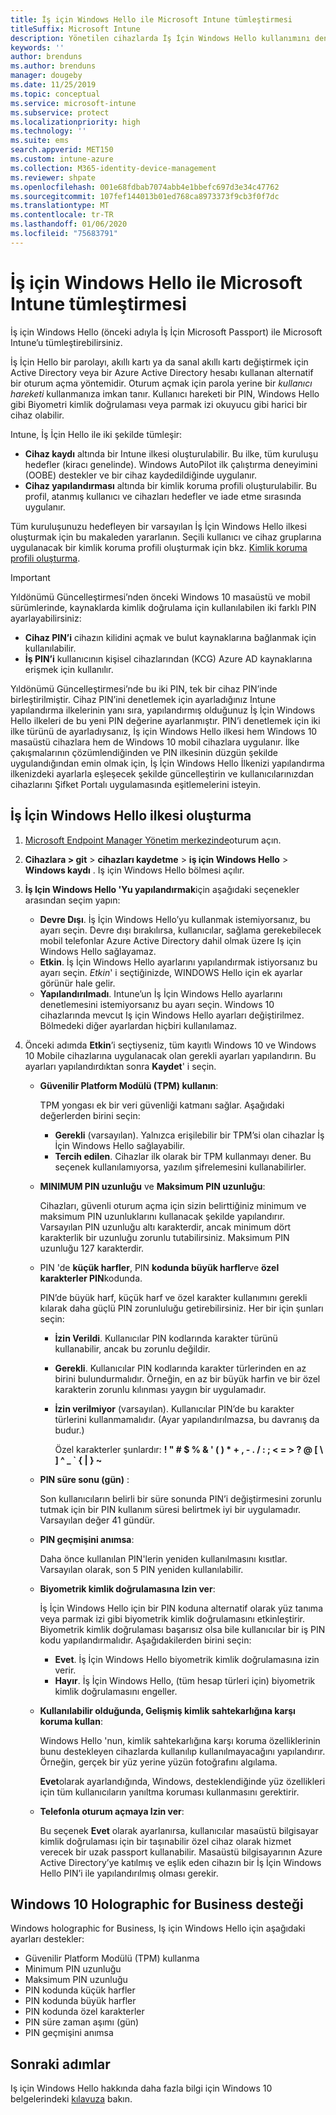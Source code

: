 ```yaml
---
title: İş için Windows Hello ile Microsoft Intune tümleştirmesi
titleSuffix: Microsoft Intune
description: Yönetilen cihazlarda İş İçin Windows Hello kullanımını denetlemeye yönelik bir ilke oluşturmayı öğrenin."
keywords: ''
author: brenduns
ms.author: brenduns
manager: dougeby
ms.date: 11/25/2019
ms.topic: conceptual
ms.service: microsoft-intune
ms.subservice: protect
ms.localizationpriority: high
ms.technology: ''
ms.suite: ems
search.appverid: MET150
ms.custom: intune-azure
ms.collection: M365-identity-device-management
ms.reviewer: shpate
ms.openlocfilehash: 001e68fdbab7074abb4e1bbefc697d3e34c47762
ms.sourcegitcommit: 107fef144013b01ed768ca8973373f9cb3f0f7dc
ms.translationtype: MT
ms.contentlocale: tr-TR
ms.lasthandoff: 01/06/2020
ms.locfileid: "75683791"
---
```

# <a name="integrate-windows-hello-for-business-with-microsoft-intune"></a>İş için Windows Hello ile Microsoft Intune tümleştirmesi  

İş için Windows Hello (önceki adıyla İş İçin Microsoft Passport) ile Microsoft Intune’u tümleştirebilirsiniz.

 İş İçin Hello bir parolayı, akıllı kartı ya da sanal akıllı kartı değiştirmek için Active Directory veya bir Azure Active Directory hesabı kullanan alternatif bir oturum açma yöntemidir. Oturum açmak için parola yerine bir *kullanıcı hareketi* kullanmanıza imkan tanır. Kullanıcı hareketi bir PIN, Windows Hello gibi Biyometri kimlik doğrulaması veya parmak izi okuyucu gibi harici bir cihaz olabilir.

Intune, İş İçin Hello ile iki şekilde tümleşir:

- **Cihaz kaydı** altında bir Intune ilkesi oluşturulabilir. Bu ilke, tüm kuruluşu hedefler (kiracı genelinde). Windows AutoPilot ilk çalıştırma deneyimini (OOBE) destekler ve bir cihaz kaydedildiğinde uygulanır. 
- **Cihaz yapılandırması** altında bir kimlik koruma profili oluşturulabilir. Bu profil, atanmış kullanıcı ve cihazları hedefler ve iade etme sırasında uygulanır. 

Tüm kuruluşunuzu hedefleyen bir varsayılan İş İçin Windows Hello ilkesi oluşturmak için bu makaleden yararlanın. Seçili kullanıcı ve cihaz gruplarına uygulanacak bir kimlik koruma profili oluşturmak için bkz. [Kimlik koruma profili oluşturma](identity-protection-configure.md).  

<!--- - You can store authentication certificates in the Windows Hello for Business key storage provider (KSP). For more information, see [Secure resource access with certificate profiles in Microsoft Intune](secure-resource-access-with-certificate-profiles.md). --->

> [!IMPORTANT]
> Yıldönümü Güncelleştirmesi’nden önceki Windows 10 masaüstü ve mobil sürümlerinde, kaynaklarda kimlik doğrulama için kullanılabilen iki farklı PIN ayarlayabilirsiniz:
> - **Cihaz PIN’i** cihazın kilidini açmak ve bulut kaynaklarına bağlanmak için kullanılabilir.
> - **İş PIN’i** kullanıcının kişisel cihazlarından (KCG) Azure AD kaynaklarına erişmek için kullanılır.
> 
> Yıldönümü Güncelleştirmesi’nde bu iki PIN, tek bir cihaz PIN’inde birleştirilmiştir.
> Cihaz PIN’ini denetlemek için ayarladığınız Intune yapılandırma ilkelerinin yanı sıra, yapılandırmış olduğunuz İş İçin Windows Hello ilkeleri de bu yeni PIN değerine ayarlanmıştır.
> PIN’i denetlemek için iki ilke türünü de ayarladıysanız, İş için Windows Hello ilkesi hem Windows 10 masaüstü cihazlara hem de Windows 10 mobil cihazlara uygulanır.
> İlke çakışmalarının çözümlendiğinden ve PIN ilkesinin düzgün şekilde uygulandığından emin olmak için, İş İçin Windows Hello İlkenizi yapılandırma ilkenizdeki ayarlarla eşleşecek şekilde güncelleştirin ve kullanıcılarınızdan cihazlarını Şifket Portalı uygulamasında eşitlemelerini isteyin.



## <a name="create-a-windows-hello-for-business-policy"></a>İş İçin Windows Hello ilkesi oluşturma

1. [Microsoft Endpoint Manager Yönetim merkezinde](https://go.microsoft.com/fwlink/?linkid=2109431)oturum açın.

2. **Cihazlara >  git** >  **cihazları kaydetme** > **iş için Windows Hello** > **Windows kaydı** . Iş için Windows Hello bölmesi açılır.

3. **İş Için Windows Hello 'Yu yapılandırmak**için aşağıdaki seçenekler arasından seçim yapın:

    - **Devre Dışı**. İş İçin Windows Hello’yu kullanmak istemiyorsanız, bu ayarı seçin. Devre dışı bırakılırsa, kullanıcılar, sağlama gerekebilecek mobil telefonlar Azure Active Directory dahil olmak üzere Iş için Windows Hello sağlayamaz.
    - **Etkin**. İş İçin Windows Hello ayarlarını yapılandırmak istiyorsanız bu ayarı seçin.  *Etkin*' i seçtiğinizde, WINDOWS Hello için ek ayarlar görünür hale gelir.
    - **Yapılandırılmadı**. Intune’un İş İçin Windows Hello ayarlarını denetlemesini istemiyorsanız bu ayarı seçin. Windows 10 cihazlarında mevcut Iş için Windows Hello ayarları değiştirilmez. Bölmedeki diğer ayarlardan hiçbiri kullanılamaz.

4. Önceki adımda **Etkin**’i seçtiyseniz, tüm kayıtlı Windows 10 ve Windows 10 Mobile cihazlarına uygulanacak olan gerekli ayarları yapılandırın. Bu ayarları yapılandırdıktan sonra **Kaydet**' i seçin.

   - **Güvenilir Platform Modülü (TPM) kullanın**:

     TPM yongası ek bir veri güvenliği katmanı sağlar. Aşağıdaki değerlerden birini seçin:

     - **Gerekli** (varsayılan). Yalnızca erişilebilir bir TPM’si olan cihazlar İş İçin Windows Hello sağlayabilir.
     - **Tercih edilen**. Cihazlar ilk olarak bir TPM kullanmayı dener. Bu seçenek kullanılamıyorsa, yazılım şifrelemesini kullanabilirler.

   - **MINIMUM PIN uzunluğu** ve **Maksimum PIN uzunluğu**:

     Cihazları, güvenli oturum açma için sizin belirttiğiniz minimum ve maksimum PIN uzunluklarını kullanacak şekilde yapılandırır. Varsayılan PIN uzunluğu altı karakterdir, ancak minimum dört karakterlik bir uzunluğu zorunlu tutabilirsiniz. Maksimum PIN uzunluğu 127 karakterdir.

   - PIN 'de **küçük harfler**, PIN **kodunda büyük harfler**ve **özel karakterler PIN**kodunda.

     PIN’de büyük harf, küçük harf ve özel karakter kullanımını gerekli kılarak daha güçlü PIN zorunluluğu getirebilirsiniz. Her bir için şunları seçin:

     - **İzin Verildi**. Kullanıcılar PIN kodlarında karakter türünü kullanabilir, ancak bu zorunlu değildir.

     - **Gerekli**. Kullanıcılar PIN kodlarında karakter türlerinden en az birini bulundurmalıdır. Örneğin, en az bir büyük harfin ve bir özel karakterin zorunlu kılınması yaygın bir uygulamadır.

     - **İzin verilmiyor** (varsayılan). Kullanıcılar PIN’de bu karakter türlerini kullanmamalıdır. (Ayar yapılandırılmazsa, bu davranış da budur.)

       Özel karakterler şunlardır: **! " # $ % &amp; ' ( ) &#42; + , - . / : ; &lt; = &gt; ? @ [ \ ] ^ _ &#96; { &#124; } ~**

   - **PIN süre sonu (gün)** :

     Son kullanıcıların belirli bir süre sonunda PIN’i değiştirmesini zorunlu tutmak için bir PIN kullanım süresi belirtmek iyi bir uygulamadır. Varsayılan değer 41 gündür.

   - **PIN geçmişini anımsa**:

     Daha önce kullanılan PIN'lerin yeniden kullanılmasını kısıtlar. Varsayılan olarak, son 5 PIN yeniden kullanılabilir.

   - **Biyometrik kimlik doğrulamasına Izin ver**:

     İş İçin Windows Hello için bir PIN koduna alternatif olarak yüz tanıma veya parmak izi gibi biyometrik kimlik doğrulamasını etkinleştirir. Biyometrik kimlik doğrulaması başarısız olsa bile kullanıcılar bir iş PIN kodu yapılandırmalıdır. Aşağıdakilerden birini seçin:

     - **Evet**. İş İçin Windows Hello biyometrik kimlik doğrulamasına izin verir.
     - **Hayır**. İş İçin Windows Hello, (tüm hesap türleri için) biyometrik kimlik doğrulamasını engeller.

   - **Kullanılabilir olduğunda, Gelişmiş kimlik sahtekarlığına karşı koruma kullan**:

     Windows Hello 'nun, kimlik sahtekarlığına karşı koruma özelliklerinin bunu destekleyen cihazlarda kullanılıp kullanılmayacağını yapılandırır. Örneğin, gerçek bir yüz yerine yüzün fotoğrafını algılama.

     **Evet**olarak ayarlandığında, Windows, desteklendiğinde yüz özellikleri için tüm kullanıcıların yanıltma koruması kullanmasını gerektirir.

   - **Telefonla oturum açmaya Izin ver**:

     Bu seçenek **Evet** olarak ayarlanırsa, kullanıcılar masaüstü bilgisayar kimlik doğrulaması için bir taşınabilir özel cihaz olarak hizmet verecek bir uzak passport kullanabilir. Masaüstü bilgisayarının Azure Active Directory’ye katılmış ve eşlik eden cihazın bir İş İçin Windows Hello PIN’i ile yapılandırılmış olması gerekir.

## <a name="windows-holographic-for-business-support"></a>Windows 10 Holographic for Business desteği

Windows holographic for Business, Iş için Windows Hello için aşağıdaki ayarları destekler:

- Güvenilir Platform Modülü (TPM) kullanma
- Minimum PIN uzunluğu
- Maksimum PIN uzunluğu
- PIN kodunda küçük harfler
- PIN kodunda büyük harfler
- PIN kodunda özel karakterler
- PIN süre zaman aşımı (gün)
- PIN geçmişini anımsa

## <a name="next-steps"></a>Sonraki adımlar

Iş için Windows Hello hakkında daha fazla bilgi için Windows 10 belgelerindeki [kılavuza](https://technet.microsoft.com/library/mt589441.aspx) bakın.
